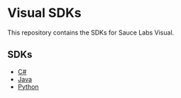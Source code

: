 # Visual SDKs

This repository contains the SDKs for Sauce Labs Visual.

## SDKs

- [C#](./visual-dotnet)
- [Java](./visual-java)
- [Python](./visual-python)
